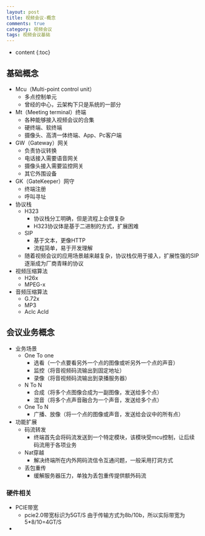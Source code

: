 ```yaml
---
layout: post
title: 视频会议-概念
comments: true
category: 视频会议
tags: 视频会议基础
---
```


* content
{:toc}

## 基础概念
*	Mcu（Multi-point control unit） 
	* 多点控制单元
	* 曾经的中心，云架构下只是系统的一部分
*	Mt（Meeting terminal）终端
	* 各种能够接入视频会议的合集
	* 硬终端、软终端
	* 摄像头、高清一体终端、App、Pc客户端
*	GW（Gateway）网关
	* 负责协议转换
	* 电话接入需要语音网关
	* 摄像头接入需要监控网关
	* 其它外围设备
*	GK（GateKeeper）网守
	* 终端注册
	* 呼叫寻址	
*	协议栈
	* H323
		* 协议栈分工明确，但是流程上会很复杂
		* H323协议体是基于二进制的方式，扩展困难
	* SIP
		* 基于文本，更像HTTP
		* 流程简单，易于开发理解
	* 随着视频会议的应用场景越来越复杂，协议栈仅用于接入，扩展性强的SIP逐渐成为厂商青睐的协议
* 视频压缩算法
	*  H26x 
	*  MPEG-x
* 音频压缩算法
	* G.72x   
	* MP3
	* Aclc Acld

## 会议业务概念
*  业务场景
	* One To one
		* 选看（一个点要看另外一个点的图像或听另外一个点的声音）
		* 监控（将音视频码流输出到固定地址）
		* 录像（将音视频码流输出到录播服务器）
	* N To N
		* 合成（将多个点图像合成为一副图像，发送给多个点）
		* 混音（将多个点声音融合为一个声音，发送给多个点）
	* One To N
		* 广播、放像（将一个点的图像或声音，发送给会议中的所有点）  	
* 功能扩展
	* 码流转发
		*  终端首先会将码流发送到一个特定模块，该模块受mcu控制，让后续码流用于各项业务
	* Nat穿越
		* 解决终端所在内外网码流信令互通问题，一般采用打洞方式 
	* 丢包重传
		* 缓解服务器压力，单独为丢包重传提供额外码流 
	 
### 硬件相关
* PCIE带宽
	*  	pcie2.0带宽标识为5GT/S 由于传输方式为8b/10b，所以实际带宽为5*8/10=4GT/S
* 	